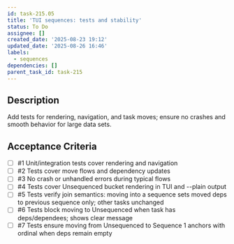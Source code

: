 ```yaml
---
id: task-215.05
title: 'TUI sequences: tests and stability'
status: To Do
assignee: []
created_date: '2025-08-23 19:12'
updated_date: '2025-08-26 16:46'
labels:
  - sequences
dependencies: []
parent_task_id: task-215
---
```


## Description

Add tests for rendering, navigation, and task moves; ensure no crashes and smooth behavior for large data sets.

## Acceptance Criteria
<!-- AC:BEGIN -->
- [ ] #1 Unit/integration tests cover rendering and navigation
- [ ] #2 Tests cover move flows and dependency updates
- [ ] #3 No crash or unhandled errors during typical flows
- [ ] #4 Tests cover Unsequenced bucket rendering in TUI and --plain output
- [ ] #5 Tests verify join semantics: moving into a sequence sets moved deps to previous sequence only; other tasks unchanged
- [ ] #6 Tests block moving to Unsequenced when task has deps/dependees; shows clear message
- [ ] #7 Tests ensure moving from Unsequenced to Sequence 1 anchors with ordinal when deps remain empty
<!-- AC:END -->
